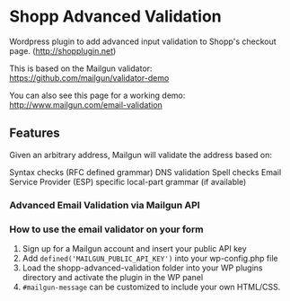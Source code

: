 # Shopp Advanced Validation
Wordpress plugin to add advanced input validation to Shopp's checkout page. (http://shopplugin.net)

This is based on the Mailgun validator:
https://github.com/mailgun/validator-demo

You can also see this page for a working demo:
http://www.mailgun.com/email-validation

## Features
Given an arbitrary address, Mailgun will validate the address based on:

Syntax checks (RFC defined grammar)
DNS validation
Spell checks
Email Service Provider (ESP) specific local-part grammar (if available)

### Advanced Email Validation via Mailgun API

### How to use the email validator on your form

1. Sign up for a Mailgun account and insert your public API key
2. Add ```defined('MAILGUN_PUBLIC_API_KEY')``` into your wp-config.php file
3. Load the shopp-advanced-validation folder into your WP plugins directory and activate the plugin in the WP panel
4. ```#mailgun-message``` can be customized to include your own HTML/CSS.

